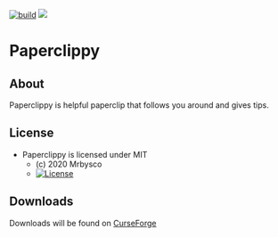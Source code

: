 [![build](https://github.com/Mrbysco/Paperclippy/actions/workflows/build.yml/badge.svg)](https://github.com/Mrbysco/Paperclippy/actions/workflows/build.yml) 
[![](http://cf.way2muchnoise.eu/versions/463569.svg)](https://www.curseforge.com/minecraft/mc-mods/paperclippy)
# Paperclippy #

## About ##
Paperclippy is helpful paperclip that follows you around and gives tips. 

## License ##
* Paperclippy is licensed under MIT
  - (c) 2020 Mrbysco
  - [![License](https://img.shields.io/badge/License-MIT-red.svg?style=flat)](http://opensource.org/licenses/MIT)
## Downloads ##
Downloads will be found on [CurseForge](https://www.curseforge.com/minecraft/mc-mods/paperclippy)